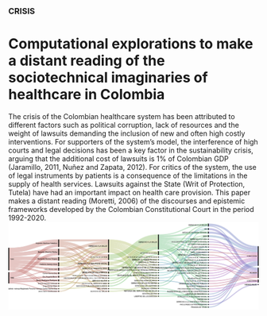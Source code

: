 ### CRISIS

# Computational explorations to make a distant reading of the sociotechnical imaginaries of healthcare in Colombia

The crisis of the Colombian healthcare system has been attributed to different factors such as political corruption, lack of resources and the weight of lawsuits demanding the inclusion of new and often high costly interventions. For supporters of the system’s model, the interference of high courts and legal decisions has been a key factor in the sustainability crisis, arguing that the additional cost of lawsuits is 1% of Colombian GDP (Jaramillo, 2011, Nuñez and Zapata, 2012). For critics of the system, the use of legal instruments by patients is a consequence of the limitations in the supply of health services. Lawsuits against the State (Writ of Protection, Tutela) have had an important impact on health care provision. This paper makes a distant reading (Moretti, 2006) of the discourses and epistemic frameworks developed by the Colombian Constitutional Court in the period 1992-2020. 
![](https://github.com/ojmaldonadoc/CRISIS/blob/master/Visualizaciones/1992-1993.png)



